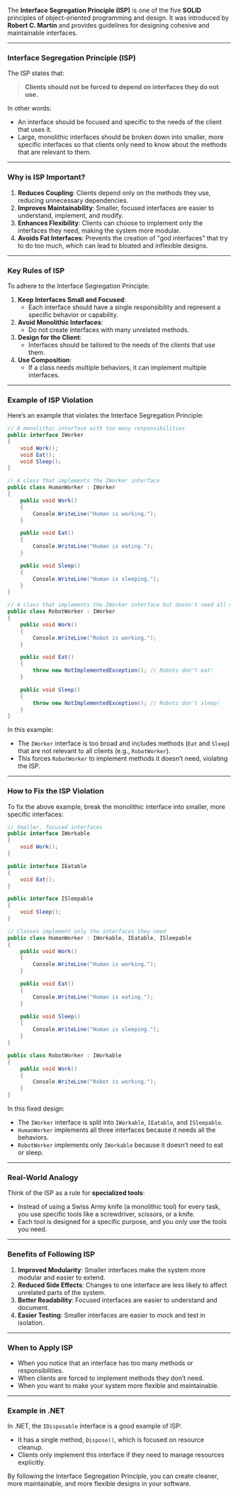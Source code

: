 The **Interface Segregation Principle (ISP)** is one of the five **SOLID** principles of object-oriented programming and design. It was introduced by **Robert C. Martin** and provides guidelines for designing cohesive and maintainable interfaces.

---

### **Interface Segregation Principle (ISP)**
The ISP states that:

> **Clients should not be forced to depend on interfaces they do not use.**

In other words:
- An interface should be focused and specific to the needs of the client that uses it.
- Large, monolithic interfaces should be broken down into smaller, more specific interfaces so that clients only need to know about the methods that are relevant to them.

---

### **Why is ISP Important?**
1. **Reduces Coupling**: Clients depend only on the methods they use, reducing unnecessary dependencies.
2. **Improves Maintainability**: Smaller, focused interfaces are easier to understand, implement, and modify.
3. **Enhances Flexibility**: Clients can choose to implement only the interfaces they need, making the system more modular.
4. **Avoids Fat Interfaces**: Prevents the creation of "god interfaces" that try to do too much, which can lead to bloated and inflexible designs.

---

### **Key Rules of ISP**
To adhere to the Interface Segregation Principle:
1. **Keep Interfaces Small and Focused**:
   - Each interface should have a single responsibility and represent a specific behavior or capability.
2. **Avoid Monolithic Interfaces**:
   - Do not create interfaces with many unrelated methods.
3. **Design for the Client**:
   - Interfaces should be tailored to the needs of the clients that use them.
4. **Use Composition**:
   - If a class needs multiple behaviors, it can implement multiple interfaces.

---

### **Example of ISP Violation**
Here’s an example that violates the Interface Segregation Principle:

```csharp
// A monolithic interface with too many responsibilities
public interface IWorker
{
    void Work();
    void Eat();
    void Sleep();
}

// A class that implements the IWorker interface
public class HumanWorker : IWorker
{
    public void Work()
    {
        Console.WriteLine("Human is working.");
    }

    public void Eat()
    {
        Console.WriteLine("Human is eating.");
    }

    public void Sleep()
    {
        Console.WriteLine("Human is sleeping.");
    }
}

// A class that implements the IWorker interface but doesn't need all methods
public class RobotWorker : IWorker
{
    public void Work()
    {
        Console.WriteLine("Robot is working.");
    }

    public void Eat()
    {
        throw new NotImplementedException(); // Robots don't eat!
    }

    public void Sleep()
    {
        throw new NotImplementedException(); // Robots don't sleep!
    }
}
```

In this example:
- The `IWorker` interface is too broad and includes methods (`Eat` and `Sleep`) that are not relevant to all clients (e.g., `RobotWorker`).
- This forces `RobotWorker` to implement methods it doesn’t need, violating the ISP.

---

### **How to Fix the ISP Violation**
To fix the above example, break the monolithic interface into smaller, more specific interfaces:

```csharp
// Smaller, focused interfaces
public interface IWorkable
{
    void Work();
}

public interface IEatable
{
    void Eat();
}

public interface ISleepable
{
    void Sleep();
}

// Classes implement only the interfaces they need
public class HumanWorker : IWorkable, IEatable, ISleepable
{
    public void Work()
    {
        Console.WriteLine("Human is working.");
    }

    public void Eat()
    {
        Console.WriteLine("Human is eating.");
    }

    public void Sleep()
    {
        Console.WriteLine("Human is sleeping.");
    }
}

public class RobotWorker : IWorkable
{
    public void Work()
    {
        Console.WriteLine("Robot is working.");
    }
}
```

In this fixed design:
- The `IWorker` interface is split into `IWorkable`, `IEatable`, and `ISleepable`.
- `HumanWorker` implements all three interfaces because it needs all the behaviors.
- `RobotWorker` implements only `IWorkable` because it doesn’t need to eat or sleep.

---

### **Real-World Analogy**
Think of the ISP as a rule for **specialized tools**:
- Instead of using a Swiss Army knife (a monolithic tool) for every task, you use specific tools like a screwdriver, scissors, or a knife.
- Each tool is designed for a specific purpose, and you only use the tools you need.

---

### **Benefits of Following ISP**
1. **Improved Modularity**: Smaller interfaces make the system more modular and easier to extend.
2. **Reduced Side Effects**: Changes to one interface are less likely to affect unrelated parts of the system.
3. **Better Readability**: Focused interfaces are easier to understand and document.
4. **Easier Testing**: Smaller interfaces are easier to mock and test in isolation.

---

### **When to Apply ISP**
- When you notice that an interface has too many methods or responsibilities.
- When clients are forced to implement methods they don’t need.
- When you want to make your system more flexible and maintainable.

---

### **Example in .NET**
In .NET, the `IDisposable` interface is a good example of ISP:
- It has a single method, `Dispose()`, which is focused on resource cleanup.
- Clients only implement this interface if they need to manage resources explicitly.

By following the Interface Segregation Principle, you can create cleaner, more maintainable, and more flexible designs in your software.